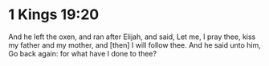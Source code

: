 # 1 Kings 19:20

And he left the oxen, and ran after Elijah, and said, Let me, I pray thee, kiss my father and my mother, and [then] I will follow thee. And he said unto him, Go back again: for what have I done to thee?